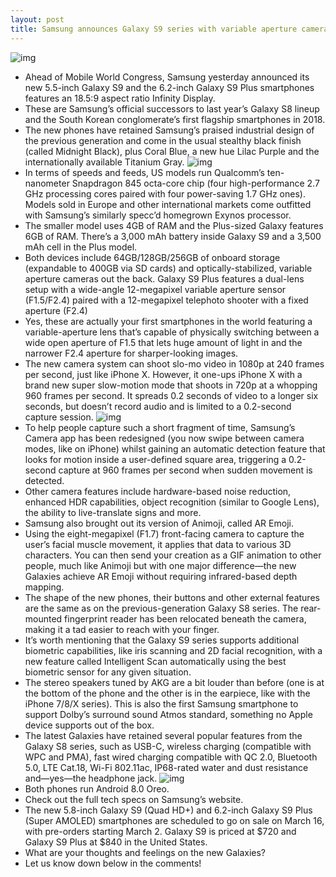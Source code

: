 ```yaml
---
layout: post
title: Samsung announces Galaxy S9 series with variable aperture camera, Animoji ripoff & more
---
```

![img](http://media.idownloadblog.com/wp-content/uploads/2018/02/Samsung-Galaxy-S9-AR-Emoji.jpg)
* Ahead of Mobile World Congress, Samsung yesterday announced its new 5.5-inch Galaxy S9 and the 6.2-inch Galaxy S9 Plus smartphones features an 18.5:9 aspect ratio Infinity Display.
* These are Samsung’s official successors to last year’s Galaxy S8 lineup and the South Korean conglomerate’s first flagship smartphones in 2018.
* The new phones have retained Samsung’s praised industrial design of the previous generation and come in the usual stealthy black finish (called Midnight Black), plus Coral Blue, a new hue Lilac Purple and the internationally available Titanium Gray.
![img](http://media.idownloadblog.com/wp-content/uploads/2018/02/Samsung-GAlaxy-S9-front.jpg)
* In terms of speeds and feeds, US models run Qualcomm’s ten-nanometer Snapdragon 845 octa-core chip (four high-performance 2.7 GHz processing cores paired with four power-saving 1.7 GHz ones). Models sold in Europe and other international markets come outfitted with Samsung’s similarly specc’d homegrown Exynos processor.
* The smaller model uses 4GB of RAM and the Plus-sized Galaxy features 6GB of RAM. There’s a 3,000 mAh battery inside Galaxy S9 and a 3,500 mAh cell in the Plus model.
* Both devices include 64GB/128GB/256GB of onboard storage (expandable to 400GB via SD cards) and optically-stabilized, variable aperture cameras out the back. Galaxy S9 Plus features a dual-lens setup with a wide-angle 12-megapixel variable aperture sensor (F1.5/F2.4) paired with a 12-megapixel telephoto shooter with a fixed aperture (F2.4)
* Yes, these are actually your first smartphones in the world featuring a variable-aperture lens that’s capable of physically switching between a wide open aperture of F1.5 that lets huge amount of light in and the narrower F2.4 aperture for sharper-looking images.
* The new camera system can shoot slo-mo video in 1080p at 240 frames per second, just like iPhone X. However, it one-ups iPhone X with a brand new super slow-motion mode that shoots in 720p at a whopping 960 frames per second. It spreads 0.2 seconds of video to a longer six seconds, but doesn’t record audio and is limited to a 0.2-second capture session.
![img](http://media.idownloadblog.com/wp-content/uploads/2018/02/Samsung-Galaxy-S9-teaser.jpg)
* To help people capture such a short fragment of time, Samsung’s Camera app has been redesigned (you now swipe between camera modes, like on iPhone) whilst gaining an automatic detection feature that looks for motion inside a user-defined square area, triggering a 0.2-second capture at 960 frames per second when sudden movement is detected.
* Other camera features include hardware-based noise reduction, enhanced HDR capabilities, object recognition (similar to Google Lens), the ability to live-translate signs and more.
* Samsung also brought out its version of Animoji, called AR Emoji.
* Using the eight-megapixel (F1.7) front-facing camera to capture the user’s facial muscle movement, it applies that data to various 3D characters. You can then send your creation as a GIF animation to other people, much like Animoji but with one major difference—the new Galaxies achieve AR Emoji without requiring infrared-based depth mapping.
* The shape of the new phones, their buttons and other external features are the same as on the previous-generation Galaxy S8 series. The rear-mounted fingerprint reader has been relocated beneath the camera, making it a tad easier to reach with your finger.
* It’s worth mentioning that the Galaxy S9 series supports additional biometric capabilities, like iris scanning and 2D facial recognition, with a new feature called Intelligent Scan automatically using the best biometric sensor for any given situation.
* The stereo speakers tuned by AKG are a bit louder than before (one is at the bottom of the phone and the other is in the earpiece, like with the iPhone 7/8/X series). This is also the first Samsung smartphone to support Dolby’s surround sound Atmos standard, something no Apple device supports out of the box.
* The latest Galaxies have retained several popular features from the Galaxy S8 series, such as USB-C, wireless charging (compatible with WPC and PMA), fast wired charging compatible with QC 2.0, Bluetooth 5.0, LTE Cat.18, Wi-Fi 802.11ac, IP68-rated water and dust resistance and—yes—the headphone jack.
![img](http://media.idownloadblog.com/wp-content/uploads/2018/02/Samsung-GAlaxy-S9-Plus-family.jpg)
* Both phones run Android 8.0 Oreo.
* Check out the full tech specs on Samsung’s website.
* The new 5.8-inch Galaxy S9 (Quad HD+) and 6.2-inch Galaxy S9 Plus (Super AMOLED) smartphones are scheduled to go on sale on March 16, with pre-orders starting March 2. Galaxy S9 is priced at $720 and Galaxy S9 Plus at $840 in the United States.
* What are your thoughts and feelings on the new Galaxies?
* Let us know down below in the comments!

